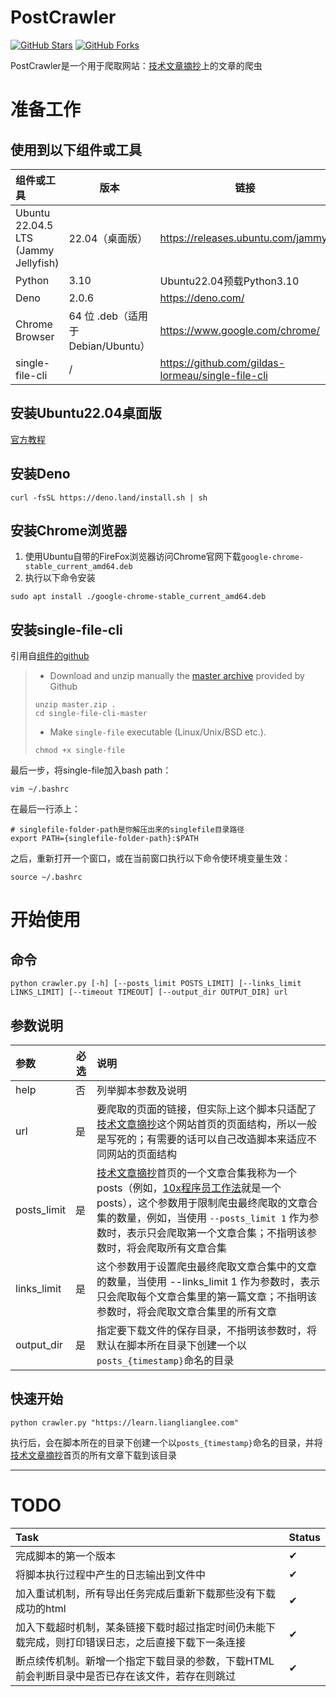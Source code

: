 # PostCrawler



[![GitHub Stars](https://img.shields.io/github/stars/NikoAoi/PostCrawler?style=social)](https://github.com/NikoAoi/PostCrawler/stargazers) [![GitHub Forks](https://img.shields.io/github/forks/NikoAoi/PostCrawler?style=social)](https://github.com/NikoAoi/PostCrawler/network/members)

PostCrawler是一个用于爬取网站：[技术文章摘抄](https://learn.lianglianglee.com/)上的文章的爬虫



# 准备工作



## 使用到以下组件或工具



| 组件或工具                           | 版本                               | 链接                                              |
| :----------------------------------- | ---------------------------------- | ------------------------------------------------- |
| Ubuntu 22.04.5 LTS (Jammy Jellyfish) | 22.04（桌面版）                    | https://releases.ubuntu.com/jammy/                |
| Python                               | 3.10                               | Ubuntu22.04预载Python3.10                         |
| Deno                                 | 2.0.6                              | https://deno.com/                                 |
| Chrome Browser                       | 64 位 .deb（适用于 Debian/Ubuntu） | https://www.google.com/chrome/                    |
| single-file-cli                      | /                                  | https://github.com/gildas-lormeau/single-file-cli |



## 安装Ubuntu22.04桌面版



[官方教程](https://ubuntu.com/tutorials/install-ubuntu-desktop#1-overview)



## 安装Deno



```
curl -fsSL https://deno.land/install.sh | sh
```



## 安装Chrome浏览器



1. 使用Ubuntu自带的FireFox浏览器访问Chrome官网下载`google-chrome-stable_current_amd64.deb`
2. 执行以下命令安装

```
sudo apt install ./google-chrome-stable_current_amd64.deb
```



## 安装single-file-cli



引用自[组件的github](https://github.com/gildas-lormeau/single-file-cli)

>* Download and unzip manually the [master archive](https://github.com/gildas-lormeau/single-file-cli/archive/master.zip) provided by Github
>
>```shell
>unzip master.zip .
>cd single-file-cli-master
>```
>
>* Make `single-file` executable (Linux/Unix/BSD etc.).
>
>```shell
>chmod +x single-file
>```



最后一步，将single-file加入bash path：

```shell
vim ~/.bashrc
```

在最后一行添上：

```shell
# singlefile-folder-path是你解压出来的singlefile目录路径
export PATH={singlefile-folder-path}:$PATH
```

之后，重新打开一个窗口，或在当前窗口执行以下命令使环境变量生效：

```
source ~/.bashrc
```



# 开始使用



## 命令



```
python crawler.py [-h] [--posts_limit POSTS_LIMIT] [--links_limit LINKS_LIMIT] [--timeout TIMEOUT] [--output_dir OUTPUT_DIR] url
```



## 参数说明



| 参数        | 必选 | 说明                                                         |
| :---------- | ---- | :----------------------------------------------------------- |
| help        | 否   | 列举脚本参数及说明                                           |
| url         | 是   | 要爬取的页面的链接，但实际上这个脚本只适配了[技术文章摘抄](https://learn.lianglianglee.com/)这个网站首页的页面结构，所以一般是写死的；有需要的话可以自己改造脚本来适应不同网站的页面结构 |
| posts_limit | 是   | [技术文章摘抄](https://learn.lianglianglee.com/)首页的一个文章合集我称为一个posts（例如，[10x程序员工作法](https://learn.lianglianglee.com/专栏/10x程序员工作法)就是一个posts），这个参数用于限制爬虫最终爬取的文章合集的数量，例如，当使用 `--posts_limit 1` 作为参数时，表示只会爬取第一个文章合集；不指明该参数时，将会爬取所有文章合集 |
| links_limit | 是   | 这个参数用于设置爬虫最终爬取文章合集中的文章的数量，当使用 --links_limit 1 作为参数时，表示只会爬取每个文章合集里的第一篇文章；不指明该参数时，将会爬取文章合集里的所有文章 |
| output_dir  | 是   | 指定要下载文件的保存目录，不指明该参数时，将默认在脚本所在目录下创建一个以`posts_{timestamp}`命名的目录 |



## 快速开始



```shell
python crawler.py "https://learn.lianglianglee.com"
```



执行后，会在脚本所在的目录下创建一个以`posts_{timestamp}`命名的目录，并将[技术文章摘抄](https://learn.lianglianglee.com)首页的所有文章下载到该目录



---



# TODO

| Task                                                         | Status |
| :----------------------------------------------------------- | :----- |
| 完成脚本的第一个版本                                         | ✔      |
| 将脚本执行过程中产生的日志输出到文件中                       | ✔      |
| 加入重试机制，所有导出任务完成后重新下载那些没有下载成功的html | ✔      |
| 加入下载超时机制，某条链接下载时超过指定时间仍未能下载完成，则打印错误日志，之后直接下载下一条连接 | ✔      |
| 断点续传机制。新增一个指定下载目录的参数，下载HTML前会判断目录中是否已存在该文件，若存在则跳过 | ✔      |

